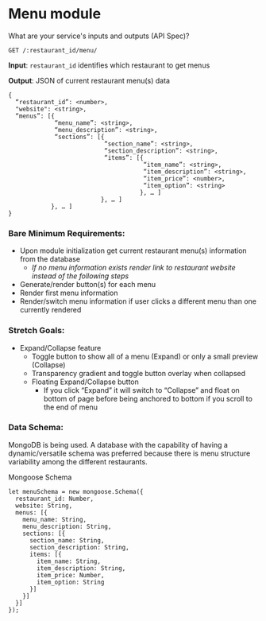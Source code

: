 # Menu module

What are your service's inputs and outputs (API Spec)?

`GET /:restaurant_id/menu/`

**Input**: `restaurant_id` identifies which restaurant to get menus

**Output**: JSON of current restaurant menu(s) data

```
{
  “restaurant_id”: <number>,
  "website": <string>,
  “menus”: [{
             “menu_name”: <string>,
             “menu_description”: <string>,
             “sections”: [{
                           “section_name”: <string>,
                           “section_description”: <string>,
                           “items”: [{
                                      “item_name”: <string>,
                                      “item_description”: <string>,
                                      “item_price”: <number>,
                                      “item_option”: <string>
                                     }, … ] 
                          }, … ]
            }, … ]
}
```

### Bare Minimum Requirements:

- Upon module initialization get current restaurant menu(s) information from the database
  - *If no menu information exists render link to restaurant website instead of the following steps*
- Generate/render button(s) for each menu
- Render first menu information
- Render/switch menu information if user clicks a different menu than one currently rendered

### Stretch Goals:

- Expand/Collapse feature
  - Toggle button to show all of a menu (Expand) or only a small preview (Collapse)
  - Transparency gradient and toggle button overlay when collapsed
  - Floating Expand/Collapse button
    - If you click “Expand” it will switch to “Collapse” and float on bottom of page before being anchored to bottom if you scroll to the end of menu

### Data Schema:
MongoDB is being used. A database with the capability of having a dynamic/versatile schema was preferred because there is menu structure variability among the different restaurants.

Mongoose Schema
```
let menuSchema = new mongoose.Schema({
  restaurant_id: Number,
  website: String,
  menus: [{
    menu_name: String,
    menu_description: String,
    sections: [{
      section_name: String,
      section_description: String,
      items: [{
        item_name: String,
        item_description: String,
        item_price: Number,
        item_option: String
      }]                      
    }]
  }]
});
```


